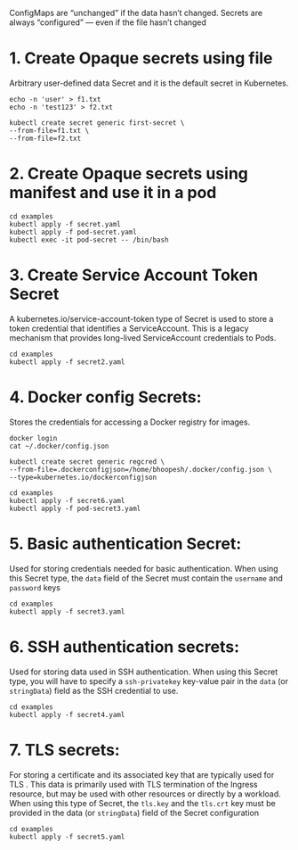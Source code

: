 ConfigMaps are “unchanged” if the data hasn’t changed.
Secrets are always “configured” — even if the file hasn’t changed

# 1. Create Opaque secrets using file

Arbitrary user-defined data Secret and it is the default secret in Kubernetes.

    echo -n 'user' > f1.txt
    echo -n 'test123' > f2.txt

    kubectl create secret generic first-secret \
    --from-file=f1.txt \
    --from-file=f2.txt

# 2. Create Opaque secrets using manifest and use it in a pod

    cd examples
    kubectl apply -f secret.yaml
    kubectl apply -f pod-secret.yaml
    kubectl exec -it pod-secret -- /bin/bash

# 3. Create Service Account Token Secret

A kubernetes.io/service-account-token type of Secret is used to store a token credential that identifies a ServiceAccount. This is a legacy mechanism that provides long-lived ServiceAccount credentials to Pods.

    cd examples
    kubectl apply -f secret2.yaml

# 4. Docker config Secrets:

Stores the credentials for accessing a Docker registry for images.

    docker login
    cat ~/.docker/config.json

    kubectl create secret generic regcred \
    --from-file=.dockerconfigjson=/home/bhoopesh/.docker/config.json \
    --type=kubernetes.io/dockerconfigjson

    cd examples
    kubectl apply -f secret6.yaml
    kubectl apply -f pod-secret3.yaml

# 5. Basic authentication Secret:

Used for storing credentials needed for basic authentication. When using this Secret type, the `data` field of the Secret must contain the `username` and `password` keys

    cd examples
    kubectl apply -f secret3.yaml


# 6. SSH authentication secrets:

Used for storing data used in SSH authentication. When using this Secret type, you will have to specify a `ssh-privatekey` key-value pair in the `data` (or `stringData`) field as the SSH credential to use.

    cd examples
    kubectl apply -f secret4.yaml

# 7. TLS secrets:

For storing a certificate and its associated key that are typically used for TLS . This data is primarily used with TLS termination of the Ingress resource, but may be used with other resources or directly by a workload. When using this type of Secret, the `tls.key` and the `tls.crt` key must be provided in the data (or `stringData`) field of the Secret configuration

    cd examples
    kubectl apply -f secret5.yaml